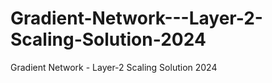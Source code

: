 # Gradient-Network---Layer-2-Scaling-Solution-2024
Gradient Network - Layer-2 Scaling Solution 2024
